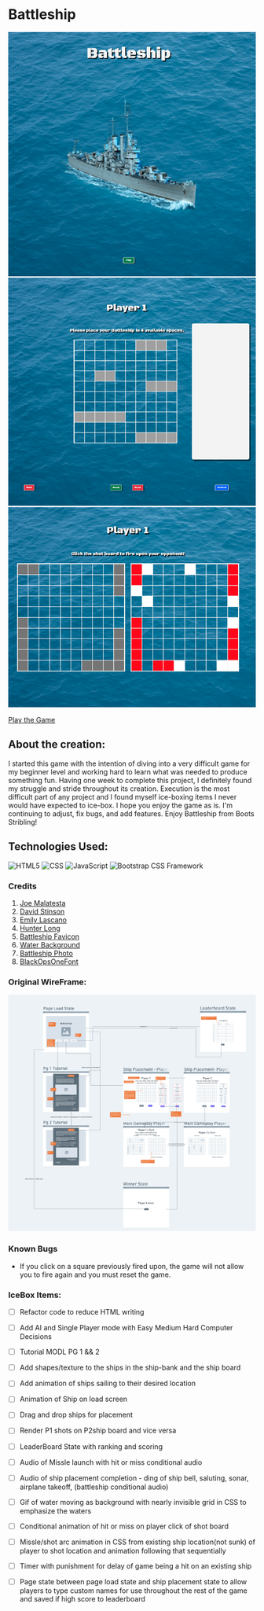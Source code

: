 # Battleship
![LoadPage](/assets/load-screen.png)
![ShipPlacement](/assets/ship-placement.png)
![Combat](/assets/game-play.png)

[Play the Game](https://bootsstribling.github.io/Battleship/)

## About the creation: 
I started this game with the intention of diving into a very difficult game for my beginner level and working hard to learn what was needed to produce something fun. Having one week to complete this project, I definitely found my struggle and stride throughout its creation. Execution is the most difficult part of any project and I found myself ice-boxing items I never would have expected to ice-box. I hope you enjoy the game as is. I'm continuing to adjust, fix bugs, and add features. Enjoy Battleship from Boots Stribling!

## Technologies Used:
![HTML5](https://img.shields.io/badge/%20-HTML5-red)
![CSS](https://img.shields.io/badge/%20-CSS-blue)
![JavaScript](https://img.shields.io/badge/%20-JavaScript-yellow)
![Bootstrap CSS Framework](https://img.shields.io/badge/%20-Bootstrap%20CSS-blueviolet)

### Credits
1. [Joe Malatesta](https://github.com/JoeMalatesta)
2. [David Stinson](https://github.com/DavidStinson)
3. [Emily Lascano](https://github.com/e-lascano2021)
4. [Hunter Long](https://github.com/whlong1)
5. [Battleship Favicon](https://www.vectorstock.com/royalty-free-vector/battleship-team-logo-vector-38208431)
6. [Water Background](https://unsplash.com/photos/qEswHvOmi1c)
7. [Battleship Photo](https://www.wowsbuilds.com/ships/alaska)
8. [BlackOpsOneFont](https://fonts.google.com/specimen/Black+Ops+One#standard-styles)

### Original WireFrame: 

![OG Wireframe](assets/OG-Wireframe)


### Known Bugs

- If you click on a square previously fired upon, the game will not allow you to fire again and you must reset the game.


### IceBox Items:

- [ ] Refactor code to reduce HTML writing
  
- [ ] Add AI and Single Player mode with Easy Medium Hard Computer Decisions

- [ ] Tutorial MODL PG 1 && 2
  
- [ ] Add shapes/texture to the ships in the ship-bank and the ship board

- [ ] Add animation of ships sailing to their desired location

- [ ] Animation of Ship on load screen
  
- [ ] Drag and drop ships for placement 
  
- [ ] Render P1 shots on P2ship board and vice versa 

- [ ] LeaderBoard State with ranking and scoring

- [ ] Audio of Missle launch with hit or miss conditional audio

- [ ] Audio of ship placement completion - ding of ship bell, saluting, sonar, airplane takeoff, (battleship conditional audio)

- [ ] Gif of water moving as background with nearly invisible grid in CSS to emphasize the waters

- [ ] Conditional animation of hit or miss on player click of shot board

- [ ] Missle/shot arc animation in CSS from existing ship location(not sunk) of player to shot location and animation following that sequentially

- [ ] Timer with punishment for delay of game being a hit on an existing ship

- [ ] Page state between page load state and ship placement state to allow players to type custom names for use throughout the rest of the game and saved if high score to leaderboard